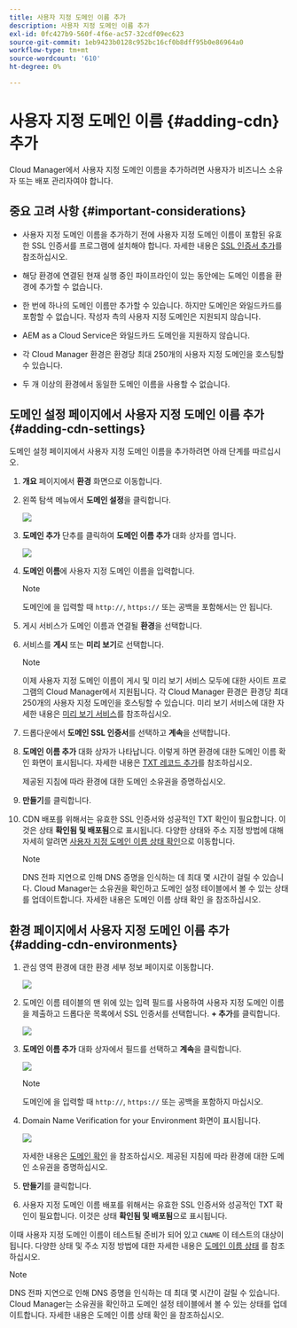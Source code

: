 ```yaml
---
title: 사용자 지정 도메인 이름 추가
description: 사용자 지정 도메인 이름 추가
exl-id: 0fc427b9-560f-4f6e-ac57-32cdf09ec623
source-git-commit: 1eb9423b0128c952bc16cf0b8dff95b0e86964a0
workflow-type: tm+mt
source-wordcount: '610'
ht-degree: 0%

---
```


# 사용자 지정 도메인 이름 {#adding-cdn} 추가

Cloud Manager에서 사용자 지정 도메인 이름을 추가하려면 사용자가 비즈니스 소유자 또는 배포 관리자여야 합니다.

## 중요 고려 사항 {#important-considerations}

* 사용자 지정 도메인 이름을 추가하기 전에 사용자 지정 도메인 이름이 포함된 유효한 SSL 인증서를 프로그램에 설치해야 합니다. 자세한 내용은 [SSL 인증서 추가](/help/implementing/cloud-manager/managing-ssl-certifications/add-ssl-certificate.md)를 참조하십시오.

* 해당 환경에 연결된 현재 실행 중인 파이프라인이 있는 동안에는 도메인 이름을 환경에 추가할 수 없습니다.

* 한 번에 하나의 도메인 이름만 추가할 수 있습니다. 하지만 도메인은 와일드카드를 포함할 수 없습니다. 작성자 측의 사용자 지정 도메인은 지원되지 않습니다.

* AEM as a Cloud Service은 와일드카드 도메인을 지원하지 않습니다.

* 각 Cloud Manager 환경은 환경당 최대 250개의 사용자 지정 도메인을 호스팅할 수 있습니다.

* 두 개 이상의 환경에서 동일한 도메인 이름을 사용할 수 없습니다.

## 도메인 설정 페이지에서 사용자 지정 도메인 이름 추가 {#adding-cdn-settings}

도메인 설정 페이지에서 사용자 지정 도메인 이름을 추가하려면 아래 단계를 따르십시오.

1. **개요** 페이지에서 **환경** 화면으로 이동합니다.

1. 왼쪽 탐색 메뉴에서 **도메인 설정**&#x200B;을 클릭합니다.

   ![](/help/implementing/cloud-manager/assets/cdn/cdn-create.png)

1. **도메인 추가** 단추를 클릭하여 **도메인 이름 추가** 대화 상자를 엽니다.

   ![](/help/implementing/cloud-manager/assets/cdn/add-cdn1.png)

1. **도메인 이름**&#x200B;에 사용자 지정 도메인 이름을 입력합니다.

   >[!NOTE]
   >도메인에 을 입력할 때 `http://`, `https://` 또는 공백을 포함해서는 안 됩니다.

1. 게시 서비스가 도메인 이름과 연결될 **환경**&#x200B;을 선택합니다.

1. 서비스를 **게시** 또는 **미리 보기**&#x200B;로 선택합니다.

   >[!NOTE]
   >이제 사용자 지정 도메인 이름이 게시 및 미리 보기 서비스 모두에 대한 사이트 프로그램의 Cloud Manager에서 지원됩니다. 각 Cloud Manager 환경은 환경당 최대 250개의 사용자 지정 도메인을 호스팅할 수 있습니다. 미리 보기 서비스에 대한 자세한 내용은 [미리 보기 서비스](/help/implementing/cloud-manager/manage-environments.md#preview-service)를 참조하십시오.

1. 드롭다운에서 **도메인 SSL 인증서**&#x200B;를 선택하고 **계속**&#x200B;을 선택합니다.

1. **도메인 이름 추가** 대화 상자가 나타납니다. 이렇게 하면 환경에 대한 도메인 이름 확인 화면이 표시됩니다. 자세한 내용은 [TXT 레코드 추가](/help/implementing/cloud-manager/custom-domain-names/add-text-record.md)를 참조하십시오.

   제공된 지침에 따라 환경에 대한 도메인 소유권을 증명하십시오.

1. **만들기**&#x200B;를 클릭합니다.
1. CDN 배포를 위해서는 유효한 SSL 인증서와 성공적인 TXT 확인이 필요합니다. 이것은 상태 **확인됨 및 배포됨**으로 표시됩니다.
다양한 상태와 주소 지정 방법에 대해 자세히 알려면 [사용자 지정 도메인 이름 상태 확인](/help/implementing/cloud-manager/custom-domain-names/check-domain-name-status.md)으로 이동합니다.

   >[!NOTE]
   >DNS 전파 지연으로 인해 DNS 증명을 인식하는 데 최대 몇 시간이 걸릴 수 있습니다. Cloud Manager는 소유권을 확인하고 도메인 설정 테이블에서 볼 수 있는 상태를 업데이트합니다. 자세한 내용은 도메인 이름 상태 확인 을 참조하십시오.

## 환경 페이지에서 사용자 지정 도메인 이름 추가 {#adding-cdn-environments}

1. 관심 영역 환경에 대한 환경 세부 정보 페이지로 이동합니다.

   ![](/help/implementing/cloud-manager/assets/cdn/cdn-create4.png)

1. 도메인 이름 테이블의 맨 위에 있는 입력 필드를 사용하여 사용자 지정 도메인 이름을 제출하고 드롭다운 목록에서 SSL 인증서를 선택합니다. **+ 추가**&#x200B;를 클릭합니다.

   ![](/help/implementing/cloud-manager/assets/cdn/cdn-create3.png)

1. **도메인 이름 추가** 대화 상자에서 필드를 선택하고 **계속**&#x200B;을 클릭합니다.

   ![](/help/implementing/cloud-manager/assets/cdn/cdn-create5.png)

   >[!NOTE]
   >도메인에 을 입력할 때 `http://`, `https://` 또는 공백을 포함하지 마십시오.

1. Domain Name Verification for your Environment 화면이 표시됩니다.

   ![](/help/implementing/cloud-manager/assets/cdn/cdn-create6.png)

   자세한 내용은 [도메인 확인](/help/implementing/cloud-manager/custom-domain-names/add-text-record.md) 을 참조하십시오. 제공된 지침에 따라 환경에 대한 도메인 소유권을 증명하십시오.

1. **만들기**&#x200B;를 클릭합니다.

1. 사용자 지정 도메인 이름 배포를 위해서는 유효한 SSL 인증서와 성공적인 TXT 확인이 필요합니다. 이것은 상태 **확인됨 및 배포됨**&#x200B;으로 표시됩니다.

이때 사용자 지정 도메인 이름이 테스트될 준비가 되어 있고 `CNAME` 이 테스트의 대상이 됩니다. 다양한 상태 및 주소 지정 방법에 대한 자세한 내용은 [도메인 이름 상태](/help/implementing/cloud-manager/custom-domain-names/check-domain-name-status.md) 를 참조하십시오.

>[!NOTE]
>DNS 전파 지연으로 인해 DNS 증명을 인식하는 데 최대 몇 시간이 걸릴 수 있습니다. Cloud Manager는 소유권을 확인하고 도메인 설정 테이블에서 볼 수 있는 상태를 업데이트합니다. 자세한 내용은 도메인 이름 상태 확인 을 참조하십시오.
